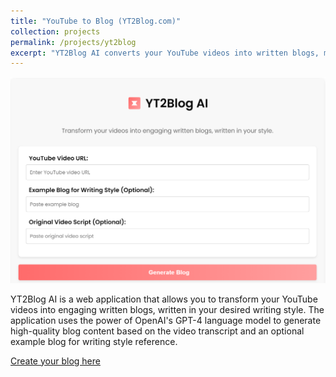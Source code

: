 ```yaml
---
title: "YouTube to Blog (YT2Blog.com)"
collection: projects
permalink: /projects/yt2blog
excerpt: "YT2Blog AI converts your YouTube videos into written blogs, matching your preferred writing style. It uses video transcripts and an optional example blog for guidance."
---
```


![images/yt2blog.png](/images/yt2blog.png)

YT2Blog AI is a web application that allows you to transform your YouTube videos into engaging written blogs, written in your desired writing style. The application uses the power of OpenAI's GPT-4 language model to generate high-quality blog content based on the video transcript and an optional example blog for writing style reference.

[Create your blog here](https://www.yt2blog.com/)
